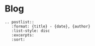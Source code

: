 # Blog

```{eval-rst}
.. postlist::
   :format: {title} - {date}, {author} 
   :list-style: disc
   :excerpts:
   :sort:
```
